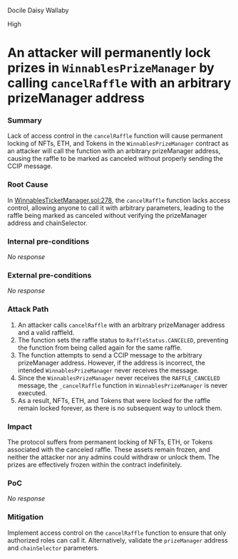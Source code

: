 Docile Daisy Wallaby

High

# An attacker will permanently lock prizes in `WinnablesPrizeManager` by calling `cancelRaffle` with an arbitrary prizeManager address

### Summary

Lack of access control in the `cancelRaffle` function will cause permanent locking of NFTs, ETH, and Tokens in the  `WinnablesPrizeManager` contract as an attacker will call the function with an arbitrary prizeManager address, causing the raffle to be marked as canceled without properly sending the CCIP message.

### Root Cause

In [WinnablesTicketManager.sol:278](https://github.com/sherlock-audit/2024-08-winnables-raffles/blob/main/public-contracts/contracts/WinnablesTicketManager.sol#L278), the `cancelRaffle` function lacks access control, allowing anyone to call it with arbitrary parameters, leading to the raffle being marked as canceled without verifying the prizeManager address and chainSelector.

### Internal pre-conditions

_No response_

### External pre-conditions

_No response_

### Attack Path

1. An attacker calls `cancelRaffle` with an arbitrary prizeManager address and a valid raffleId.
2. The function sets the raffle status to `RaffleStatus.CANCELED`, preventing the function from being called again for the same raffle.
3. The function attempts to send a CCIP message to the arbitrary prizeManager address. However, if the address is incorrect, the intended `WinnablesPrizeManager` never receives the message.
4. Since the `WinnablesPrizeManager` never receives the `RAFFLE_CANCELED` message, the `_cancelRaffle` function in `WinnablesPrizeManager` is never executed.
5. As a result, NFTs, ETH, and Tokens that were locked for the raffle remain locked forever, as there is no subsequent way to unlock them.

### Impact

The protocol suffers from permanent locking of NFTs, ETH, or Tokens associated with the canceled raffle. These assets remain frozen, and neither the attacker nor any admins could withdraw or unlock them. The prizes are effectively frozen within the contract indefinitely.

### PoC

_No response_

### Mitigation

Implement access control on the `cancelRaffle` function to ensure that only authorized roles can call it. Alternatively, validate the `prizeManager` address and `chainSelector` parameters.